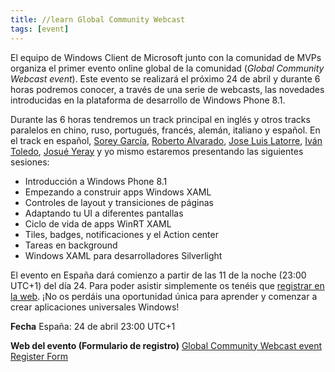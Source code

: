 ```yaml
---
title: //learn Global Community Webcast
tags: [event]
---
```

El equipo de Windows Client de Microsoft junto con la comunidad de MVPs organiza el primer evento online global de la comunidad (_Global Community Webcast event_). Este evento se realizará el próximo 24 de abril y durante 6 horas podremos conocer, a través de una serie de webcasts, las novedades introducidas en la plataforma de desarrollo de Windows Phone 8.1.

Durante las 6 horas tendremos un track principal en inglés y otros tracks paralelos en chino, ruso, portugués, francés, alemán, italiano y español. En el track en español, [Sorey García](http://twitter.com/soreygarcia), [Roberto Alvarado](http://twitter.com/ralvaradot), [Jose Luis Latorre](http://twitter.com/joslat), [Iván Toledo](http://www.twitter.com/itoledo), [Josué Yeray](http://twitter.com/josueyeray) y yo mismo estaremos presentando las siguientes sesiones:

*   Introducción a Windows Phone 8.1
*   Empezando a construir apps Windows XAML
*   Controles de layout y transiciones de páginas
*   Adaptando tu UI a diferentes pantallas
*   Ciclo de vida de apps WinRT XAML
*   Tiles, badges, notificaciones y el Action center
*   Tareas en background
*   Windows XAML para desarrolladores Silverlight

El evento en España dará comienzo a partir de las 11 de la noche (23:00 UTC+1) del día 24. Para poder asistir simplemente os tenéis que [registrar en la web](https://vts.inxpo.com/Launch/QReg.htm?ShowKey=18934&GroupID=WPL). ¡No os perdáis una oportunidad única para aprender y comenzar a crear aplicaciones universales Windows!

**Fecha** España: 24 de abril 23:00 UTC+1

**Web del evento (Formulario de registro)** [Global Community Webcast event Register Form](https://vts.inxpo.com/Launch/QReg.htm?ShowKey=18934&GroupID=WPL)
